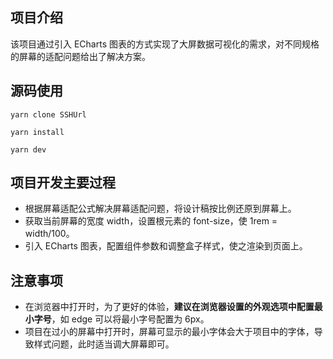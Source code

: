 ## 项目介绍

该项目通过引入 ECharts 图表的方式实现了大屏数据可视化的需求，对不同规格的屏幕的适配问题给出了解决方案。

## 源码使用

`yarn clone SSHUrl`

`yarn install`

`yarn dev`

## 项目开发主要过程

- 根据屏幕适配公式解决屏幕适配问题，将设计稿按比例还原到屏幕上。
- 获取当前屏幕的宽度 width，设置根元素的 font-size，使 1rem = width/100。
- 引入 ECharts 图表，配置组件参数和调整盒子样式，使之渲染到页面上。

## 注意事项

- 在浏览器中打开时，为了更好的体验，**建议在浏览器设置的外观选项中配置最小字号**，如 edge 可以将最小字号配置为 6px。
- 项目在过小的屏幕中打开时，屏幕可显示的最小字体会大于项目中的字体，导致样式问题，此时适当调大屏幕即可。
